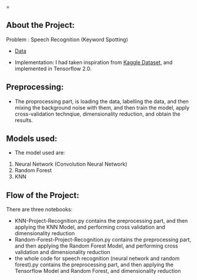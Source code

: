 =
## About the Project:

Problem : Speech Recognition (Keyword Spotting)
- [Data](https://www.kaggle.com/c/tensorflow-speech-recognition-challenge/data)

- Implementation: I had taken inspiration from [Kaggle Dataset](https://www.kaggle.com/c/tensorflow-speech-recognition-challenge/data), and implemented in Tensorflow 2.0.


## Preprocessing:

- The proprocessing part, is loading the data, labelling the data, and then mixing the background noise with them, and then train the model, apply cross-validation technqiue, dimensionality reduction, and obtain the results.

## Models used:

- The model used are:
1. Neural Network (Convolution Neural Network)
2. Random Forest
3. KNN

## Flow of the Project: 

There are three notebooks:
- KNN-Project-Recognition.py contains the preprocessing part, and then applying the KNN Model, and performing cross validation and dimensionality reduction
- Random-Forest-Project-Recognition.py contains the preprocessing part, and then applying the Random Forest Model, and performing cross validation and dimensionality reduction
- the whole code for speech recognition (neural network and random forest).py contains the preprocessing part, and then applying the Tensorflow Model and Random Forest, and dimensionality reduction





